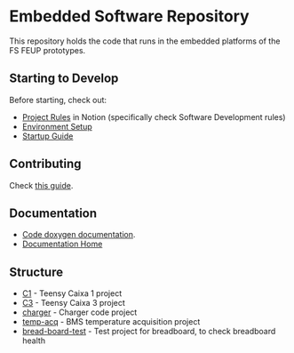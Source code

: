 # Embedded Software Repository

This repository holds the code that runs in the embedded platforms of the FS FEUP prototypes.

## Starting to Develop

Before starting, check out:
- [Project Rules](https://www.notion.so/FS-FEUP-HUB-6873ab8de3b44fad990d264023fbce8b?pvs=4) in Notion (specifically check Software Development rules)
- [Environment Setup](./docs/environment_setup.md)
- [Startup Guide](https://github.com/fs-feup/tutorials/blob/main/tutorials/startup_guide_el.md)

## Contributing
Check [this guide](./CONTRIBUTING.md).

## Documentation
- [Code doxygen documentation](https://fs-feup.github.io/el-sw/).
- [Documentation Home](./docs)

## Structure

- [C1](./c1/) - Teensy Caixa 1 project
- [C3](./c3/) - Teensy Caixa 3 project
- [charger](./charger/) - Charger code project
- [temp-acq](./temp-acq/) - BMS temperature acquisition project
- [bread-board-test](./bread-board-test/) - Test project for breadboard, to check breadboard health
